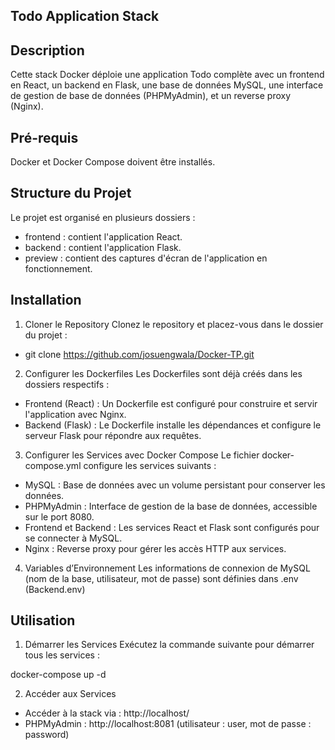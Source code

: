 ## Todo Application Stack

## Description

Cette stack Docker déploie une application Todo complète avec un frontend en React, un backend en Flask, une base de données MySQL, une interface de gestion de base de données (PHPMyAdmin), et un reverse proxy (Nginx).

## Pré-requis
Docker et Docker Compose doivent être installés.

## Structure du Projet
Le projet est organisé en plusieurs dossiers :

- frontend : contient l'application React.
- backend : contient l'application Flask.
- preview : contient des captures d'écran de l'application en fonctionnement.

## Installation
1. Cloner le Repository
Clonez le repository et placez-vous dans le dossier du projet :

- git clone https://github.com/josuengwala/Docker-TP.git

2. Configurer les Dockerfiles
Les Dockerfiles sont déjà créés dans les dossiers respectifs :

- Frontend (React) : Un Dockerfile est configuré pour construire et servir l'application avec Nginx.
- Backend (Flask) : Le Dockerfile installe les dépendances et configure le serveur Flask pour répondre aux requêtes.

3. Configurer les Services avec Docker Compose
Le fichier docker-compose.yml configure les services suivants :

- MySQL : Base de données avec un volume persistant pour conserver les données.
- PHPMyAdmin : Interface de gestion de la base de données, accessible sur le port 8080.
- Frontend et Backend : Les services React et Flask sont configurés pour se connecter à MySQL.
- Nginx : Reverse proxy pour gérer les accès HTTP aux services.

4. Variables d’Environnement
Les informations de connexion de MySQL (nom de la base, utilisateur, mot de passe) sont définies dans .env (Backend\.env)

## Utilisation
1. Démarrer les Services
Exécutez la commande suivante pour démarrer tous les services :

docker-compose up -d

2. Accéder aux Services
- Accéder à la stack via : http://localhost/
- PHPMyAdmin : http://localhost:8081 (utilisateur : user, mot de passe : password)
